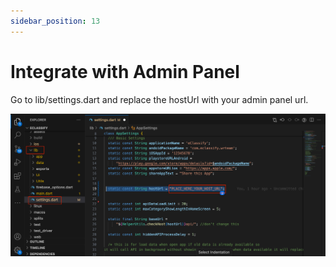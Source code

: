 ```yaml
---
sidebar_position: 13
---
```


# Integrate with Admin Panel

Go to lib/settings.dart and replace the hostUrl with your admin panel url.

![Change Database URL](/images/app/changeDatabaseUrl.png)
